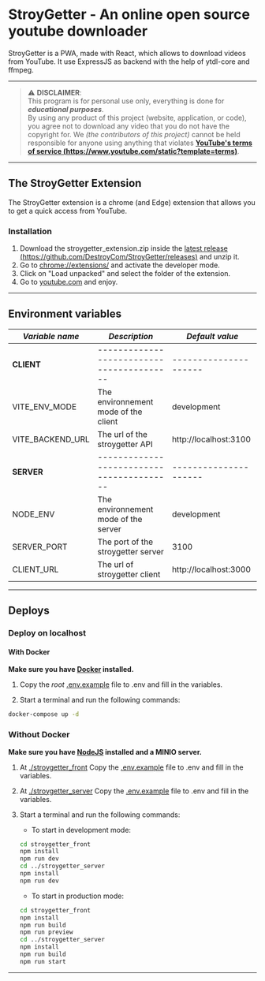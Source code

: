 # StroyGetter - An online open source youtube downloader

StroyGetter is a PWA, made with React, which allows to download videos from YouTube.
It use ExpressJS as backend with the help of ytdl-core and ffmpeg.

---

> :warning: **DISCLAIMER**:  
> This program is for personal use only, everything is done for **_educational purposes_**.  
> By using any product of this project (website, application, or code), you agree not to download any video that you do not have the copyright for.
> We _(the contributors of this project)_ cannot be held responsible for anyone using anything that violates [**YouTube's terms of service (https://www.youtube.com/static?template=terms)**](https://www.youtube.com/static?template=terms).

---

## The StroyGetter Extension

The StroyGetter extension is a chrome (and Edge) extension that allows you to get a quick access from YouTube.

### Installation

1. Download the stroygetter_extension.zip inside the [latest release (https://github.com/DestroyCom/StroyGetter/releases)](https://github.com/DestroyCom/StroyGetter/releases/latest) and unzip it.
2. Go to [chrome://extensions/](chrome://extensions/) and activate the developer mode.
3. Click on "Load unpacked" and select the folder of the extension.
4. Go to [youtube.com](https://www.youtube.com/) and enjoy.

---

## Environment variables

| _Variable name_   | _Description_                             | _Default value_       |
| ----------------- | ----------------------------------------- | --------------------- |
| **CLIENT**        | ----------------------------------------- | --------------------- |
| VITE_ENV_MODE     | The environnement mode of the client      | development           |
| VITE_BACKEND_URL  | The url of the stroygetter API            | http://localhost:3100 |
| **SERVER**        | ----------------------------------------- | --------------------- |
| NODE_ENV          | The environnement mode of the server      | development           |
| SERVER_PORT       | The port of the stroygetter server        | 3100                  |
| CLIENT_URL        | The url of stroygetter client             | http://localhost:3000 |

---

## Deploys

### Deploy on localhost

#### With Docker

**Make sure you have [Docker](https://www.docker.com/) installed.**

1. Copy the _root_ [.env.example](./.env.example) file to .env and fill in the variables.

2. Start a terminal and run the following commands:

```bash
docker-compose up -d
```

### Without Docker

**Make sure you have [NodeJS](https://nodejs.org/en/) installed and a MINIO server.**

1. At [./stroygetter_front](./stroygetter_front) Copy the [.env.example](./stroygetter_front/.env.example) file to .env and fill in the variables.

2. At [./stroygetter_server](./stroygetter_server) Copy the [.env.example](./stroygetter_server/.env.example) file to .env and fill in the variables.

3. Start a terminal and run the following commands:

   - To start in development mode:

   ```bash
   cd stroygetter_front
   npm install
   npm run dev
   cd ../stroygetter_server
   npm install
   npm run dev
   ```

   - To start in production mode:

   ```bash
   cd stroygetter_front
   npm install
   npm run build
   npm run preview
   cd ../stroygetter_server
   npm install
   npm run build
   npm run start
   ```

---
